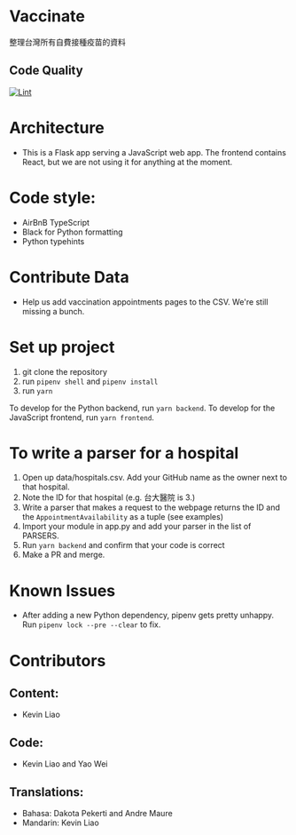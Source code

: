 # Vaccinate
整理台灣所有自費接種疫苗的資料

## Code Quality
[![Lint](https://github.com/g0v/vaccinate/actions/workflows/main.yml/badge.svg)](https://github.com/g0v/vaccinate/actions/workflows/main.yml)

# Architecture
* This is a Flask app serving a JavaScript web app. The frontend contains React, but we are not using it for anything at the moment. 

# Code style:
* AirBnB TypeScript
* Black for Python formatting
* Python typehints

# Contribute Data
* Help us add vaccination appointments pages to the CSV. We're still missing a bunch.

# Set up project
1. git clone the repository
2. run `pipenv shell` and `pipenv install`
3. run `yarn`

To develop for the Python backend, run `yarn backend`. To develop for the JavaScript frontend, run `yarn frontend`.

# To write a parser for a hospital
1. Open up data/hospitals.csv. Add your GitHub name as the owner next to that hospital. 
2. Note the ID for that hospital (e.g. 台大醫院 is 3.)
3. Write a parser that makes a request to the webpage returns the ID and the `AppointmentAvailability` as a tuple (see examples)
4. Import your module in app.py and add your parser in the list of PARSERS. 
5. Run `yarn backend` and confirm that your code is correct
6. Make a PR and merge. 

# Known Issues
* After adding a new Python dependency, pipenv gets pretty unhappy. Run `pipenv lock --pre --clear` to fix.

# Contributors
## Content:
* Kevin Liao
## Code:
* Kevin Liao and Yao Wei
## Translations:
* Bahasa: Dakota Pekerti and Andre Maure
* Mandarin: Kevin Liao
